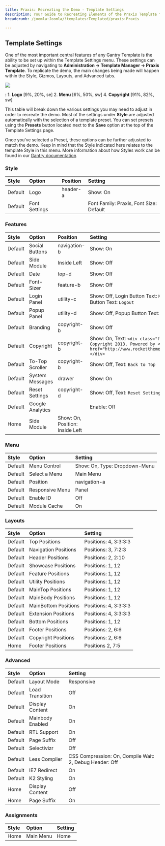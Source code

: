 ```yaml
---
title: Praxis: Recreating the Demo - Template Settings
description: Your Guide to Recreating Elements of the Praxis Template for WordPress
breadcrumb: /joomla:Joomla/!templates:Templated/praxis:Praxis

---
```


Template Settings
-----
One of the most important central features of any Gantry Template is the ability to be set up within the Template Settings menu. These settings can be adjusted by navigating to **Administration -> Template Manager -> Praxis Template**. To replicate the demo, the main changes being made will happen within the Style, Gizmos, Layouts, and Advanced tabs. 

![][Praxis2]

:   1. **Logo**  [9%, 20%, se]
    2. **Menu**  [6%, 50%, sw]
    4. **Copyright**  [91%, 82%, sw]

This table will break down the various settings you may need to adjust in order to recreate the demo. Most of the settings under **Style** are adjusted automatically with the selection of a template preset. You can set presets using the **Presets** button located next to the **Save** option at the top of the Template Settings page.

Once you've selected a Preset, these options can be further adjusted to match the demo. Keep in mind that the Style indicated here relates to the template Style in this menu. More information about how Styles work can be found in our [Gantry documentation][Style].

### Style
| Style | Option | Position |  Setting |
|:-----|:------|:-------|:-------|
| Default | Logo | header-a | Show: On |
| Default | Font Settings |  | Font Family: Praxis, Font Size: Default |

### Features
| Style | Option | Position |  Setting |
|:-----|:------|:-------|:-------|
| Default | Social Buttons | navigation-b | Show: On |
| Default | Side Module | Inside Left | Show: Off |
| Default | Date | top-d | Show: Off |
| Default | Font-Sizer | feature-b | Show: Off |
| Default | Login Panel | utility-c | Show: Off, Login Button Text: `Member Login`, Logout Button Text: `Logout` |
| Default | Popup Panel | utility-d | Show: Off, Popup Button Text: `Popup Module` |
| Default | Branding | copyright-b | Show: Off |
| Default | Copyright | copyright-b | Show: On, Text: `<div class="fp-copyright">&copy; Copyright 2013. Powered by <a href="http://www.rockettheme.com">RocketTheme</a></div>` |
| Default | To-Top Scroller | copyright-b | Show: Off, Text: `Back to Top` |
| Default | System Messages | drawer | Show: On |
| Default | Reset Settings | copyright-d | Show: Off, Text: `Reset Settings` |
| Default | Google Analytics |  | Enable: Off |
| Home | Side Module | Show: On, Position: Inside Left |

### Menu
| Style | Option | Setting |
|:-----|:------|:-------|
| Default | Menu Control | Show: On, Type: Dropdown-Menu |
| Default | Select a Menu | Main Menu |
| Default | Position | navigation-a|
| Default | Responsive Menu | Panel |
| Default | Enable ID | Off |
| Default | Module Cache | On |

### Layouts
| Style | Option | Setting |
|:-----|:------|:-------|
| Default | Top Positions | Positions: 4, 3:3:3:3 |
| Default | Navigation Positions | Positions: 3, 7:2:3 |
| Default | Header Positions | Positions: 2, 2:10 |
| Default | Showcase Positions | Positions: 1, 12 |
| Default | Feature Positions | Positions: 1, 12 |
| Default | Utility Positions | Positions: 1, 12 |
| Default | MainTop Positions | Positions: 1, 12 |
| Default | MainBody Positions | Positions: 1, 12 |
| Default | MainBottom Positions | Positions: 4, 3:3:3:3 |
| Default | Extension Positions | Positions: 4, 3:3:3:3 |
| Default | Bottom Positions | Positions: 1, 12 |
| Default | Footer Positions | Positions: 2, 6:6 |
| Default | Copyright Positions | Positions: 2, 6:6 |
| Home | Footer Positions | Positions 2, 7:5 |

### Advanced
| Style | Option | Setting |
|:-----|:------|:-------|
| Default | Layout Mode | Responsive |
| Default | Load Transition | Off |
| Default | Display Content | On |
| Default | Mainbody Enabled | On |
| Default | RTL Support | On |
| Default | Page Suffix | Off |
| Default | Selectivizr | Off |
| Default | Less Compiler | CSS Compression: On, Compile Wait: 2, Debug Header: Off |
| Default | IE7 Redirect | On |
| Default | K2 Styling | On |
| Home | Display Content | Off | 
| Home | Page Suffix | On |

### Assignments
| Style | Option | Setting |
|:-----|:------|:-------|
| Home | Main Menu | Home |

[demo25]: assets/Praxis.jpg
[menu]: ../../start/menu.md
[Style]: http://gantry-framework.org/documentation/wordpress/configure/
[Praxis2]: assets/praxis.jpeg